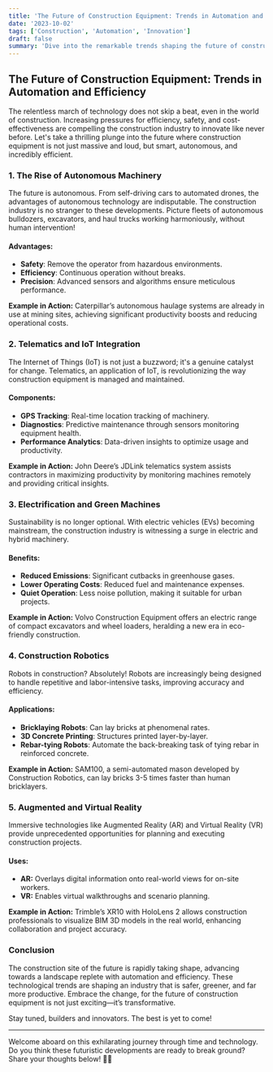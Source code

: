 ```yaml
---
title: 'The Future of Construction Equipment: Trends in Automation and Efficiency'
date: '2023-10-02'
tags: ['Construction', 'Automation', 'Innovation']
draft: false
summary: 'Dive into the remarkable trends shaping the future of construction equipment through automation and efficiency, revolutionizing the industry as we know it.'
---
```


## The Future of Construction Equipment: Trends in Automation and Efficiency

The relentless march of technology does not skip a beat, even in the world of construction. Increasing pressures for efficiency, safety, and cost-effectiveness are compelling the construction industry to innovate like never before. Let's take a thrilling plunge into the future where construction equipment is not just massive and loud, but smart, autonomous, and incredibly efficient.

### 1. **The Rise of Autonomous Machinery**

The future is autonomous. From self-driving cars to automated drones, the advantages of autonomous technology are indisputable. The construction industry is no stranger to these developments. Picture fleets of autonomous bulldozers, excavators, and haul trucks working harmoniously, without human intervention!

#### Advantages:
- **Safety**: Remove the operator from hazardous environments.
- **Efficiency**: Continuous operation without breaks.
- **Precision**: Advanced sensors and algorithms ensure meticulous performance.

**Example in Action:** 
Caterpillar’s autonomous haulage systems are already in use at mining sites, achieving significant productivity boosts and reducing operational costs.

### 2. **Telematics and IoT Integration**

The Internet of Things (IoT) is not just a buzzword; it's a genuine catalyst for change. Telematics, an application of IoT, is revolutionizing the way construction equipment is managed and maintained.

#### Components:
- **GPS Tracking**: Real-time location tracking of machinery.
- **Diagnostics**: Predictive maintenance through sensors monitoring equipment health.
- **Performance Analytics**: Data-driven insights to optimize usage and productivity.

**Example in Action:**
John Deere’s JDLink telematics system assists contractors in maximizing productivity by monitoring machines remotely and providing critical insights.

### 3. **Electrification and Green Machines**

Sustainability is no longer optional. With electric vehicles (EVs) becoming mainstream, the construction industry is witnessing a surge in electric and hybrid machinery.

#### Benefits:
- **Reduced Emissions**: Significant cutbacks in greenhouse gases.
- **Lower Operating Costs**: Reduced fuel and maintenance expenses.
- **Quiet Operation**: Less noise pollution, making it suitable for urban projects.

**Example in Action:**
Volvo Construction Equipment offers an electric range of compact excavators and wheel loaders, heralding a new era in eco-friendly construction.

### 4. **Construction Robotics**

Robots in construction? Absolutely! Robots are increasingly being designed to handle repetitive and labor-intensive tasks, improving accuracy and efficiency.

#### Applications:
- **Bricklaying Robots**: Can lay bricks at phenomenal rates.
- **3D Concrete Printing**: Structures printed layer-by-layer.
- **Rebar-tying Robots**: Automate the back-breaking task of tying rebar in reinforced concrete.

**Example in Action:**
SAM100, a semi-automated mason developed by Construction Robotics, can lay bricks 3-5 times faster than human bricklayers.

### 5. **Augmented and Virtual Reality**

Immersive technologies like Augmented Reality (AR) and Virtual Reality (VR) provide unprecedented opportunities for planning and executing construction projects.

#### Uses:
- **AR:** Overlays digital information onto real-world views for on-site workers.
- **VR:** Enables virtual walkthroughs and scenario planning.

**Example in Action:**
Trimble’s XR10 with HoloLens 2 allows construction professionals to visualize BIM 3D models in the real world, enhancing collaboration and project accuracy.

### Conclusion

The construction site of the future is rapidly taking shape, advancing towards a landscape replete with automation and efficiency. These technological trends are shaping an industry that is safer, greener, and far more productive. Embrace the change, for the future of construction equipment is not just exciting—it’s transformative.

Stay tuned, builders and innovators. The best is yet to come!

--- 
Welcome aboard on this exhilarating journey through time and technology. Do you think these futuristic developments are ready to break ground? Share your thoughts below! 🚧✨